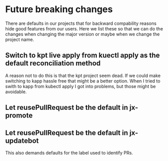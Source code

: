 # Future breaking changes

There are defaults in our projects that for backward compability reasons hide good features from our
users. Here we list these so that we can do the changes when changing the major version or maybe
when we change the project name.

## Switch to kpt live apply from kuectl apply as the default reconciliation method

A reason not to do this is that the kpt project seem dead. If we could make switching to kapp hassle
free that might be a better option. When I tried to swith to kapp from kubectl apply I got into
problems, but those might be avoidable.

## Let reusePullRequest be the default in jx-promote

## Let reusePullRequest be the default in jx-updatebot

This also demands defaults for the label used to identify PRs.